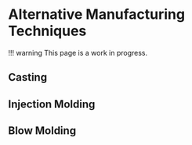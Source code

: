 # Alternative Manufacturing Techniques

!!! warning
    This page is a work in progress.

## Casting

## Injection Molding

## Blow Molding